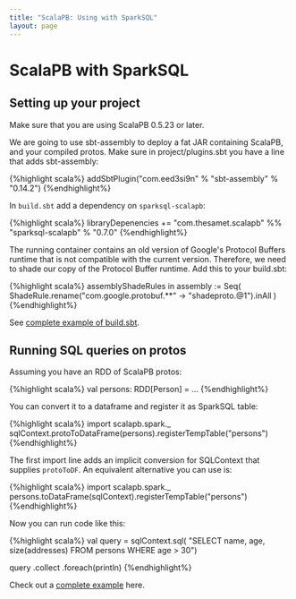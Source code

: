 ```yaml
---
title: "ScalaPB: Using with SparkSQL"
layout: page
---
```


# ScalaPB with SparkSQL

## Setting up your project

Make sure that you are using ScalaPB 0.5.23 or later.

We are going to use sbt-assembly to deploy a fat JAR containing ScalaPB, and
your compiled protos.  Make sure in project/plugins.sbt you have a line
that adds sbt-assembly:

{%highlight scala%}
addSbtPlugin("com.eed3si9n" % "sbt-assembly" % "0.14.2")
{%endhighlight%}

In `build.sbt` add a dependency on `sparksql-scalapb`:

{%highlight scala%}
libraryDepenencies += "com.thesamet.scalapb" %% "sparksql-scalapb" % "0.7.0"
{%endhighlight%}

The running container contains an old version of Google's Protocol Buffers
runtime that is not compatible with the current version. Therefore, we need to
shade our copy of the Protocol Buffer runtime. Add this to your build.sbt:

{%highlight scala%}
assemblyShadeRules in assembly := Seq(
  ShadeRule.rename("com.google.protobuf.**" -> "shadeproto.@1").inAll
)
{%endhighlight%}

See [complete example of build.sbt](https://github.com/thesamet/sparksql-scalapb-test/blob/master/build.sbt).

## Running SQL queries on protos

Assuming you have an RDD of ScalaPB protos:

{%highlight scala%}
val persons: RDD[Person] = ...
{%endhighlight%}

You can convert it to a dataframe and register it as SparkSQL table:

{%highlight scala%}
import scalapb.spark._
sqlContext.protoToDataFrame(persons).registerTempTable("persons")
{%endhighlight%}

The first import line adds an implicit conversion for SQLContext that supplies
`protoToDF`. An equivalent alternative you can use is:

{%highlight scala%}
import scalapb.spark._
persons.toDataFrame(sqlContext).registerTempTable("persons")
{%endhighlight%}

Now you can run code like this:

{%highlight scala%}
val query = sqlContext.sql(
  "SELECT name, age, size(addresses) FROM persons WHERE age > 30")

query
  .collect
  .foreach(println)
{%endhighlight%}

Check out a [complete example](https://github.com/thesamet/sparksql-scalapb-test) here.
